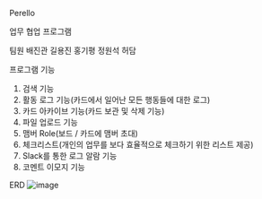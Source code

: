 Perello

업무 협업 프로그램

팀원
배진관
길용진
홍기평
정원석
허담

프로그램 기능
1. 검색 기능
2. 활동 로그 기능(카드에서 일어난 모든 행동들에 대한 로그)
3. 카드 아카이브 기능(카드 보관 및 삭제 기능)
4. 파일 업로드 기능
5. 맴버 Role(보드 / 카드에 맴버 초대)
6. 체크리스트(개인의 업무를 보다 효율적으로 체크하기 위한 리스트 제공)
7. Slack를 통한 로그 알람 기능
8. 코멘트 이모지 기능


ERD
![image](https://github.com/user-attachments/assets/3355f18a-7149-4b09-94cb-0b4c16dff4bf)
